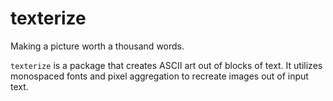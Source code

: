 # texterize
Making a picture worth a thousand words.

`texterize` is a package that creates ASCII art out of blocks of text. It utilizes monospaced fonts and pixel aggregation to recreate images out of input text.